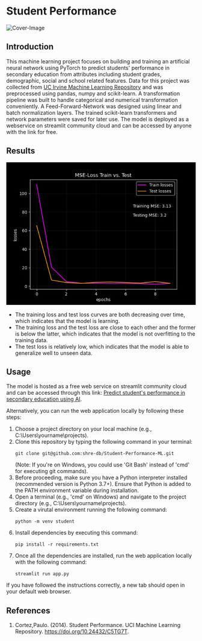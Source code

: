 # Student Performance

![Cover-Image](https://codetoanbug.com/wp-content/uploads/2023/01/1-07.41.05.jpeg)

## Introduction

This machine learning project focuses on building and training an artificial neural network using PyTorch to predict students' performance in secondary education from attributes including student grades, demographic, social and school related features. Data for this project was collected from [UC Irvine Machine Learning Repository](https://archive.ics.uci.edu/dataset/320/student+performance) and was preprocessed using pandas, numpy and scikit-learn. A transformation pipeline was built to handle categorical and numerical transformation conveniently. A Feed-Forward-Network was designed using linear and batch normalization layers. The trained scikit-learn transformers and network parameters were saved for later use. The model is deployed as a webservice on streamlit community cloud and can be accessed by anyone with the link for free.

## Results
![MSE-Loss-Plot](images/MSE-Loss.png)

- The training loss and test loss curves are both decreasing over time, which indicates that the model is learning.
- The training loss and the test loss are close to each other and the former is below the latter, which indicates that the model is not overfitting to the training data.
- The test loss is relatively low, which indicates that the model is able to generalize well to unseen data.

## Usage
The model is hosted as a free web service on streamlit community cloud and can be accessed through this link: [Predict student's performance in secondary education using AI](https://student-performance-prediction-ml.streamlit.app/).

Alternatively, you can run the web application locally by following these steps:

1. Choose a project directory on your local machine (e.g., C:\Users\yourname\projects\).
2. Clone this repository by typing the following command in your terminal: 
    ```
    git clone git@github.com:shre-db/Student-Performance-ML.git
    ```
    (Note: If you're on Windows, you could use 'Git Bash' instead of 'cmd' for executing git commands).
3. Before proceeding, make sure you have a Python interpreter installed (recommended version is Python 3.7+). Ensure that Python is added to the PATH environment variable during installation.
4. Open a terminal (e.g., 'cmd' on Windows) and navigate to the project directory (e.g., C:\Users\yourname\projects\).
5. Create a virutal environment running the following command:
    ```
    python -m venv student
    ```
6. Install dependencies by executing this command:
    ```
    pip install -r requirements.txt
    ```
7. Once all the dependencies are installed, run the web application locally with the following command:
    ```
    streamlit run app.py
    ```

If you have followed the instructions correctly, a new tab should open in your default web browser.

## References

1. Cortez,Paulo. (2014). Student Performance. UCI Machine Learning Repository. https://doi.org/10.24432/C5TG7T.

